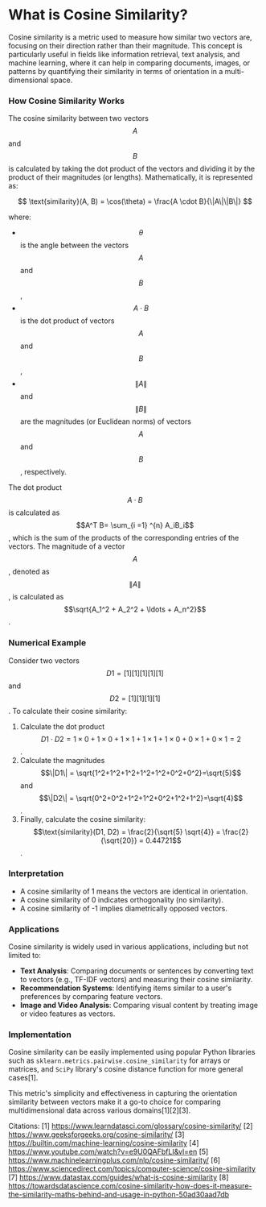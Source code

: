# What is Cosine Similarity?

Cosine similarity is a metric used to measure how similar two vectors are, focusing on their direction rather than their magnitude. This concept is particularly useful in fields like information retrieval, text analysis, and machine learning, where it can help in comparing documents, images, or patterns by quantifying their similarity in terms of orientation in a multi-dimensional space.

### How Cosine Similarity Works

The cosine similarity between two vectors $$A$$ and $$B$$ is calculated by taking the dot product of the vectors and dividing it by the product of their magnitudes (or lengths). Mathematically, it is represented as:

$$
\text{similarity}(A, B) = \cos(\theta) = \frac{A \cdot B}{\|A\|\|B\|}
$$

where:

- $$\theta$$ is the angle between the vectors $$A$$ and $$B$$,
- $$A \cdot B$$ is the dot product of vectors $$A$$ and $$B$$,
- $$\|A\|$$ and $$\|B\|$$ are the magnitudes (or Euclidean norms) of vectors $$A$$ and $$B$$, respectively.

The dot product $$A \cdot B$$ is calculated as $$A^T B= \sum_{i =1} ^{n} A_iB_i$$, which is the sum of the products of the corresponding entries of the vectors. The magnitude of a vector $$A$$, denoted as $$\|A\|$$, is calculated as $$\sqrt{A_1^2 + A_2^2 + \ldots + A_n^2}$$.

### Numerical Example

Consider two vectors $$D1 = [1][1][1][1][1]$$ and $$D2 = [1][1][1][1]$$. To calculate their cosine similarity:

1. Calculate the dot product $$D1 \cdot D2 = 1\times0+1\times0+1\times1+1\times1+1\times0+0\times1+0\times1=2$$.
2. Calculate the magnitudes $$\|D1\| = \sqrt{1^2+1^2+1^2+1^2+1^2+0^2+0^2}=\sqrt{5}$$ and $$\|D2\| = \sqrt{0^2+0^2+1^2+1^2+0^2+1^2+1^2}=\sqrt{4}$$.
3. Finally, calculate the cosine similarity: $$\text{similarity}(D1, D2) = \frac{2}{\sqrt{5} \sqrt{4}} = \frac{2}{\sqrt{20}} = 0.44721$$.

### Interpretation

- A cosine similarity of 1 means the vectors are identical in orientation.
- A cosine similarity of 0 indicates orthogonality (no similarity).
- A cosine similarity of -1 implies diametrically opposed vectors.

### Applications

Cosine similarity is widely used in various applications, including but not limited to:

- **Text Analysis**: Comparing documents or sentences by converting text to vectors (e.g., TF-IDF vectors) and measuring their cosine similarity.
- **Recommendation Systems**: Identifying items similar to a user's preferences by comparing feature vectors.
- **Image and Video Analysis**: Comparing visual content by treating image or video features as vectors.

### Implementation

Cosine similarity can be easily implemented using popular Python libraries such as `sklearn.metrics.pairwise.cosine_similarity` for arrays or matrices, and `SciPy` library's cosine distance function for more general cases[1].

This metric's simplicity and effectiveness in capturing the orientation similarity between vectors make it a go-to choice for comparing multidimensional data across various domains[1][2][3].

Citations:
[1] https://www.learndatasci.com/glossary/cosine-similarity/
[2] https://www.geeksforgeeks.org/cosine-similarity/
[3] https://builtin.com/machine-learning/cosine-similarity
[4] https://www.youtube.com/watch?v=e9U0QAFbfLI&vl=en
[5] https://www.machinelearningplus.com/nlp/cosine-similarity/
[6] https://www.sciencedirect.com/topics/computer-science/cosine-similarity
[7] https://www.datastax.com/guides/what-is-cosine-similarity
[8] https://towardsdatascience.com/cosine-similarity-how-does-it-measure-the-similarity-maths-behind-and-usage-in-python-50ad30aad7db
